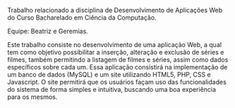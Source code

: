 Trabalho relacionado a disciplina de Desenvolvimento de Aplicações Web do Curso Bacharelado em Ciência da Computação.

Equipe: Beatriz e Geremias.

Este trabalho consiste no desenvolvimento de uma aplicação Web, a qual tem como objetivo possibilitar a inserção, alteração e exclusão de séries e filmes, 
também permitindo a listagem de filmes e séries, assim como dados específicos sobre cada um.
Essa aplicação consistirá na implementação de um banco de dados (MySQL) e um site utilizando HTML5, PHP, CSS e Javascript. 
O site permitirá que os usuários façam uso das funcionalidades do sistema de forma simples e intuitiva, buscando uma boa experiência para os mesmos.
